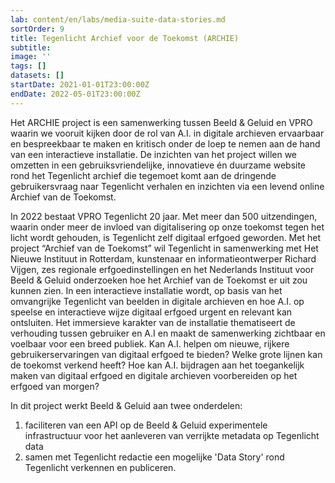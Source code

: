 ```yaml
---
lab: content/en/labs/media-suite-data-stories.md
sortOrder: 9
title: Tegenlicht Archief voor de Toekomst (ARCHIE)
subtitle:
image: ''
tags: []
datasets: []
startDate: 2021-01-01T23:00:00Z
endDate: 2022-05-01T23:00:00Z
---
```


Het ARCHIE project is een samenwerking tussen Beeld & Geluid en VPRO waarin we vooruit kijken door de rol van A.I. in digitale archieven ervaarbaar en bespreekbaar te maken en kritisch onder de loep te nemen aan de hand van een interactieve installatie. De inzichten van het project willen we omzetten in een gebruiksvriendelijke, innovatieve én duurzame website rond het Tegenlicht archief die tegemoet komt aan de dringende gebruikersvraag naar Tegenlicht verhalen en inzichten via een levend online Archief van de Toekomst.

In 2022 bestaat VPRO Tegenlicht 20 jaar. Met meer dan 500 uitzendingen, waarin onder meer de invloed van digitalisering op onze toekomst tegen het licht wordt gehouden, is Tegenlicht zelf digitaal erfgoed geworden. Met het project “Archief van de Toekomst” wil Tegenlicht in samenwerking met Het Nieuwe Instituut in Rotterdam, kunstenaar en informatieontwerper Richard Vijgen, zes regionale erfgoedinstellingen en het Nederlands Instituut voor Beeld & Geluid onderzoeken hoe het Archief van de Toekomst er uit zou kunnen zien. In een interactieve installatie wordt, op basis van het omvangrijke Tegenlicht van beelden in digitale archieven en hoe A.I. op speelse en interactieve wijze digitaal erfgoed urgent en relevant kan ontsluiten. Het immersieve karakter van de installatie thematiseert de verhouding tussen gebruiker en A.I en maakt de samenwerking zichtbaar en voelbaar voor een breed publiek. Kan A.I. helpen om nieuwe, rijkere gebruikerservaringen van digitaal erfgoed te bieden? Welke grote lijnen kan de toekomst verkend heeft? Hoe kan A.I. bijdragen aan het toegankelijk maken van digitaal erfgoed en digitale archieven voorbereiden op het erfgoed van morgen?

In dit project werkt Beeld & Geluid aan twee onderdelen:

1.  faciliteren van een API op de Beeld & Geluid experimentele infrastructuur voor het aanleveren van verrijkte metadata op Tegenlicht data
2.  samen met Tegenlicht redactie een mogelijke 'Data Story' rond Tegenlicht verkennen en publiceren.

